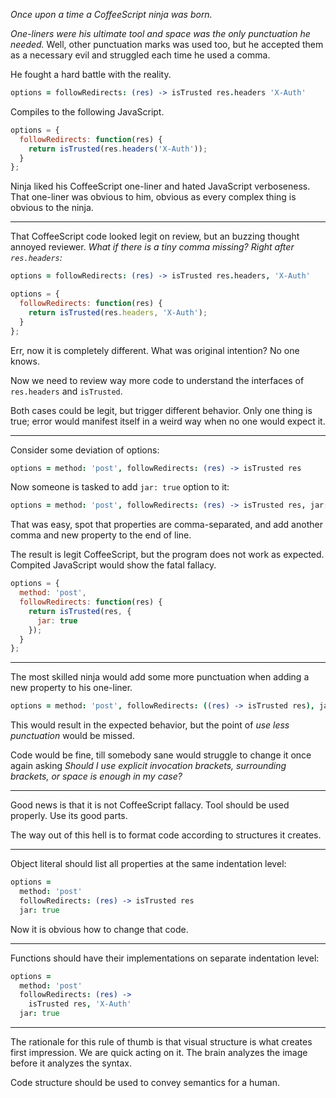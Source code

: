 _Once upon a time a CoffeeScript ninja was born._

_One-liners were his ultimate tool and space was the only punctuation he
needed._ Well, other punctuation marks was used too, but he accepted them as
a necessary evil and struggled each time he used a comma.

He fought a hard battle with the reality.

```coffee
options = followRedirects: (res) -> isTrusted res.headers 'X-Auth'
```

Compiles to the following JavaScript.

```js
options = {
  followRedirects: function(res) {
    return isTrusted(res.headers('X-Auth'));
  }
};
```

Ninja liked his CoffeeScript one-liner and hated JavaScript verboseness. That
one-liner was obvious to him, obvious as every complex thing is obvious to the
ninja.

---

That CoffeeScript code looked legit on review, but an buzzing thought annoyed
reviewer. _What if there is a tiny comma missing? Right after `res.headers`:_

```coffee
options = followRedirects: (res) -> isTrusted res.headers, 'X-Auth'
```

```js
options = {
  followRedirects: function(res) {
    return isTrusted(res.headers, 'X-Auth');
  }
};
```

Err, now it is completely different. What was original intention? No one knows.

Now we need to review way more code to understand the interfaces of `res.headers` and `isTrusted`.

Both cases could be legit, but trigger different behavior. Only one thing is true; error would manifest itself in a weird way when no one would expect it.

---

Consider some deviation of options:

```coffee
options = method: 'post', followRedirects: (res) -> isTrusted res
```

Now someone is tasked to add `jar: true` option to it:

```coffee
options = method: 'post', followRedirects: (res) -> isTrusted res, jar: true
```

That was easy, spot that properties are comma-separated, and add another comma and new property to the end of line.

The result is legit CoffeeScript, but the program does not work as expected. Compited JavaScript would show the fatal fallacy.

```js
options = {
  method: 'post',
  followRedirects: function(res) {
    return isTrusted(res, {
      jar: true
    });
  }
};
```

---

The most skilled ninja would add some more punctuation when adding a new
property to his one-liner.

```coffee
options = method: 'post', followRedirects: ((res) -> isTrusted res), jar: true
```

This would result in the expected behavior, but the point of _use less punctuation_ would be missed.

Code would be fine, till somebody sane would struggle to change it once again asking _Should I use explicit invocation brackets, surrounding brackets, or space is enough in my case?_

---

Good news is that it is not CoffeeScript fallacy. Tool should be used properly. Use its good parts.

The way out of this hell is to format code according to structures it creates.

---

Object literal should list all properties at the same indentation level:

```coffee
options =
  method: 'post'
  followRedirects: (res) -> isTrusted res
  jar: true
```

Now it is obvious how to change that code.

---

Functions should have their implementations on separate indentation level:

```coffee
options =
  method: 'post'
  followRedirects: (res) ->
    isTrusted res, 'X-Auth'
  jar: true
```

---

The rationale for this rule of thumb is that visual structure is what creates first impression. We are quick acting on it. The brain analyzes the image before it analyzes the syntax.

Code structure should be used to convey semantics for a human.
